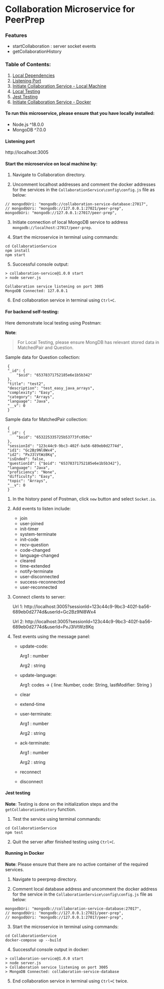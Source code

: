 # Collaboration Microservice for PeerPrep

### Features

- startCollaboration : server socket events
- getCollaborationHistory

### Table of Contents:

1. [Local Dependencies](#to-run-this-microservice-please-ensure-that-you-have-locally-installed)
2. [Listening Port](#listening-port)
3. [Initiate Collaboration Service - Local Machine](#start-the-microservice-on-local-machine-by)
4. [Local Testing](#for-backend-self-testing)
5. [Jest Testing](#jest-testing)
6. [Initiate Collaboration Service - Docker](#running-in-docker)


#### To run this microservice, please ensure that you have locally installed:

- Node.js ^18.0.0
- MongoDB ^7.0.0


#### Listening port

http://localhost:3005


#### Start the microservice on local machine by:

1. Navigate to Collaboration directory.
   
2. Uncomment localhost addresses and comment the docker addresses for the services in the `CollaborationService\config\config.js` file as below:
   
``` 
// mongodbUri: "mongodb://collaboration-service-database:27017",
// mongodbUri: "mongodb://127.0.0.1:27021/peer-prep",
mongodbUri: "mongodb://127.0.0.1:27017/peer-prep",
```

3. Initiate connection of local MongoDB service to address `mongodb://localhost:27017/peer-prep`.
   
4. Start the microservice in terminal using commands:
   
```
cd CollaborationService
npm install
npm start
```

5. Successful console output:

```
> collaboration-service@1.0.0 start
> node server.js

Collaboration service listening on port 3005
MongoDB Connected: 127.0.0.1
```

6. End collaboration service in terminal using `Ctrl+C`.


#### For backend self-testing:

Here demonstrate local testing using Postman:

**Note**:

> For Local Testing, please ensure MongDB has relevant stored data in MatchedPair and Question.

Sample data for Question collection:

   ```
    {
    "_id": {
        "$oid": "65378371752185e6e1b5b342"
    },
    "title": "test2",
    "description": "test_easy_java_arrays",
    "complexity": "Easy",
    "category": "Arrays",
    "language": "Java",
    "__v": 0
    }
   ```

Sample data for MatchedPair collection:

   ```
    {
    "_id": {
        "$oid": "653225335725b53773fc050c"
    },
    "sessionId": "123c44c9-9bc3-402f-ba56-689eb0d2774d",
    "id1": "Gc2Bz9Nl8Wx4",
    "id2": "PxJ3lVtWz8Kq",
    "isEnded": false,
    "questionId": {"$oid": "65378371752185e6e1b5b342"},
    "language": "Java",
    "proficiency": "None",
    "difficulty": "Easy",
    "topic": "Arrays",
    "__v": 0
    }
   ```

1. In the history panel of Postman, click `new` button and select `Socket.io`.

2. Add events to listen include:

    - join
    - user-joined
    - init-timer
    - system-terminate
    - init-code
    - recv-question
    - code-changed
    - language-changed
    - cleared
    - time-extended
    - notify-terminate
    - user-disconnected
    - success-reconnected
    - user-reconnected

3. Connect clients to server:

    Url 1: http://localhost:3005?sessionId=123c44c9-9bc3-402f-ba56-689eb0d2774d&userId=Gc2Bz9Nl8Wx4

    Url 2: http://localhost:3005?sessionId=123c44c9-9bc3-402f-ba56-689eb0d2774d&userId=PxJ3lVtWz8Kq

4. Test events using the message panel:

    - update-code: 

        Arg1 : number 

        Arg2 : string

    - update-language:
      
         Arg1: codes -> { line: Number,
	                       code: String,
	                       lastModifier: String }
      
    - clear

    - extend-time
      
    - user-terminate: 

        Arg1 : number 

        Arg2 : string
      
   - ack-terminate:

        Arg1 : number
     
        Arg2 : string

    - reconnect
  
    - disconnect


#### Jest testing

**Note**:
Testing is done on the initialization steps and the `getCollaborationHistory` function.

1. Test the service using terminal commands:

```
cd CollaborationService
npm test
```

2. Quit the server after finished testing using `Ctrl+C`.


#### Running in Docker

**Note**:
Please ensure that there are no active container of the required services.

1. Navigate to peerprep directory.
   
2. Comment local database address and uncomment the docker address for the service in the `CollaborationService\config\config.js` file as below:
   
```
mongodbUri: "mongodb://collaboration-service-database:27017",
// mongodbUri: "mongodb://127.0.0.1:27021/peer-prep",
// mongodbUri: "mongodb://127.0.0.1:27017/peer-prep",
```
   
3. Start the microservice in terminal using commands:
   
```
cd CollaborationService
docker-compose up --build
```

4. Successful console output in docker:

```
> collaboration-service@1.0.0 start
> node server.js
> Collaboration service listening on port 3005
> MongoDB Connected: collaboration-service-database
```

5. End collaboration service in terminal using `Ctrl+C` twice.


